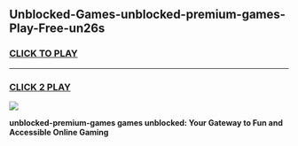 
## Unblocked-Games-unblocked-premium-games-Play-Free-un26s
<h3>
<a href="https://premium76.site?title=unblocked-premium-games&ref=09A">CLICK TO PLAY</a></h3>
<hr>

<h3>
<a href="https://premium76.site?title=unblocked-premium-games&ref=09A">CLICK 2 PLAY</a>
  
</h3>

<a href="https://premium76.site?title=unblocked-premium-games&ref=09A"><img src="https://clearcache.store/games.png"></a>


**unblocked-premium-games games unblocked: Your Gateway to Fun and Accessible Online Gaming**
